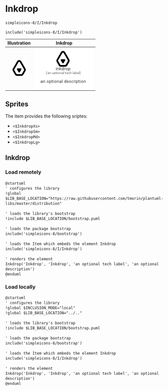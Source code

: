 # Inkdrop


```text
simpleicons-8/I/Inkdrop
```

```text
include('simpleicons-8/I/Inkdrop')
```



| Illustration | Inkdrop |
| :---: | :---: |
| ![illustration for Illustration](../../simpleicons-8/I/Inkdrop.png) | ![illustration for Inkdrop](../../simpleicons-8/I/Inkdrop.Local.png) |



## Sprites
The item provides the following sriptes:

- `<$InkdropXs>`
- `<$InkdropSm>`
- `<$InkdropMd>`
- `<$InkdropLg>`





## Inkdrop

### Load remotely
```plantuml
@startuml
' configures the library
!global $LIB_BASE_LOCATION="https://raw.githubusercontent.com/tmorin/plantuml-libs/master/distribution"

' loads the library's bootstrap
!include $LIB_BASE_LOCATION/bootstrap.puml

' loads the package bootstrap
include('simpleicons-8/bootstrap')

' loads the Item which embeds the element Inkdrop
include('simpleicons-8/I/Inkdrop')

' renders the element
Inkdrop('Inkdrop', 'Inkdrop', 'an optional tech label', 'an optional description')
@enduml
```

### Load locally
```plantuml
@startuml
' configures the library
!global $INCLUSION_MODE="local"
!global $LIB_BASE_LOCATION="../.."

' loads the library's bootstrap
!include $LIB_BASE_LOCATION/bootstrap.puml

' loads the package bootstrap
include('simpleicons-8/bootstrap')

' loads the Item which embeds the element Inkdrop
include('simpleicons-8/I/Inkdrop')

' renders the element
Inkdrop('Inkdrop', 'Inkdrop', 'an optional tech label', 'an optional description')
@enduml
```

